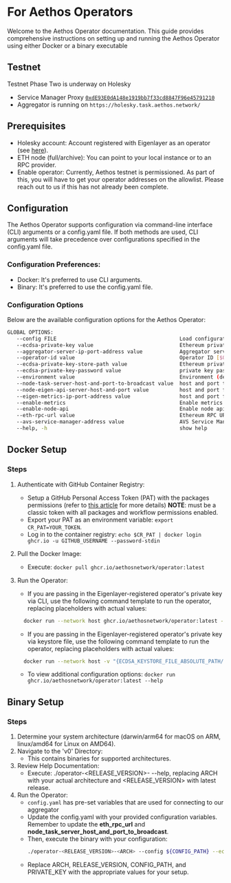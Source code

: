 # For Aethos Operators
Welcome to the Aethos Operator documentation. This guide provides comprehensive instructions on setting up and running
the Aethos Operator using either Docker or a binary executable

## Testnet
Testnet Phase Two is underway on Holesky 
- Service Manager Proxy [```0xdE93E0dA148e1919bb7f33cd8847F96e45791210```](https://holesky.etherscan.io/address/0xdE93E0dA148e1919bb7f33cd8847F96e45791210)
- Aggregator is running on ```https://holesky.task.aethos.network/```

## Prerequisites
* Holesky account: Account registered with Eigenlayer as an operator (see [here](https://docs.eigenlayer.xyz/eigenlayer/operator-guides/operator-installation)).
* ETH node (full/archive): You can point to your local instance or to an RPC provider.
* Enable operator: Currently, Aethos testnet is permissioned. As part of this, you will have to get your operator addresses on the allowlist. Please reach out to us if this has not already been complete.

## Configuration
The Aethos Operator supports configuration via command-line interface (CLI) arguments or a config.yaml file.
If both methods are used, CLI arguments will take precedence over configurations specified in the config.yaml file.

### Configuration Preferences:
* Docker: It's preferred to use CLI arguments.
* Binary: It's preferred to use the config.yaml file.

### Configuration Options
Below are the available configuration options for the Aethos Operator:

```sh
GLOBAL OPTIONS:
   --config FILE                                        Load configuration from FILE
   --ecdsa-private-key value                            Ethereum private key for signing messages [$ECDSA_PRIVATE_KEY]
   --aggregator-server-ip-port-address value            Aggregator server IP:PORT address [$AGGREGATOR_SERVER_IP_PORT_ADDRESS]
   --operator-id value                                  Operator ID [$OPERATOR_ID]
   --ecdsa-private-key-store-path value                 Ethereum private key store path [$ECDSA_PRIVATE_KEY_STORE_PATH]
   --ecdsa-private-key-password value                   private key password for the key store file [$ECDSA_PRIVATE_KEY_PASSWORD]
   --environment value                                  Environment (development, production) [$ENVIRONMENT]
   --node-task-server-host-and-port-to-broadcast value  host and port to receive broadcast messages on [$NODE_TASK_SERVER_HOST_AND_PORT_TO_BROADCAST]
   --node-eigen-api-server-host-and-port value          host and port for eigen api server [$NODE_EIGEN_API_SERVER_HOST_AND_PORT]
   --eigen-metrics-ip-port-address value                host and port for metrics server [$EIGEN_METRICS_IP_PORT_ADDRESS]
   --enable-metrics                                     Enable metrics [$ENABLE_METRICS]
   --enable-node-api                                    Enable node api [$ENABLE_NODE_API]
   --eth-rpc-url value                                  Ethereum RPC URL [$ETH_RPC_URL]
   --avs-service-manager-address value                  AVS Service Manager contract address [$AVS_SERVICE_MANAGER_ADDRESS]
   --help, -h                                           show help
```

## Docker Setup
### Steps
1. Authenticate with GitHub Container Registry:
   * Setup a GitHub Personal Access Token (PAT) with the packages permissions (refer to [this article](https://docs.github.com/en/packages/working-with-a-github-packages-registry/working-with-the-container-registry) for more details) **NOTE**: must be a classic token with all packages and workflow permissions enabled.
   * Export your PAT as an environment variable: `export CR_PAT=YOUR_TOKEN`.
   * Log in to the container registry: `echo $CR_PAT | docker login ghcr.io -u GITHUB_USERNAME --password-stdin`
2. Pull the Docker Image:
   * Execute: `docker pull ghcr.io/aethosnetwork/operator:latest`

3. Run the Operator:
      * If you are passing in the Eigenlayer-registered operator's private key via CLI, use the following command template to run the operator, replacing placeholders with actual values:
   ```sh 
     docker run --network host ghcr.io/aethosnetwork/operator:latest --ecdsa-private-key ${PRIVATE_KEY} --aggregator-server-ip-port-address aggregator-testnet-e0391b03c4b90871.elb.us-east-2.amazonaws.com:50051 --node-task-server-host-and-port-to-broadcast ${NODE_TASK_SERVER_HOST_AND_PORT_TO_BROADCAST} --avs-service-manager-address=0xdE93E0dA148e1919bb7f33cd8847F96e45791210 --eth-rpc-url=${ETH_RPC_URL} --operator-id ${OPERATOR_ID} --config /app/config.yaml --enable-metrics
    ```
      * If you are passing in the Eigenlayer-registered operator's private key via keystore file, use the following command template to run the operator, replacing placeholders with actual values:
   ```sh
     docker run --network host -v "{ECDSA_KEYSTORE_FILE_ABSOLUTE_PATH/KEY_FILE_NAME.json}:/app/operatorkeys.json" ghcr.io/aethosnetwork/operator:latest --ecdsa-private-key-store-path /app/operatorkeys.json --ecdsa-private-key-password ${ECDSA_KEYSTORE_PASSWORD} --aggregator-server-ip-port-address aggregator-testnet-e0391b03c4b90871.elb.us-east-2.amazonaws.com:50051 --node-task-server-host-and-port-to-broadcast ${NODE_TASK_SERVER_HOST_AND_PORT_TO_BROADCAST} --avs-service-manager-address=0xdE93E0dA148e1919bb7f33cd8847F96e45791210 --eth-rpc-url=${ETH_RPC_URL} --operator-id ${OPERATOR_ID} --config /app/config.yaml --enable-metrics
   ```
   
   * To view additional configuration options: `docker run ghcr.io/aethosnetwork/operator:latest --help`


## Binary Setup

### Steps
1. Determine your system architecture (darwin/arm64 for macOS on ARM, linux/amd64 for Linux on AMD64).
2. Navigate to the 'v0' Directory:
   * This contains binaries for supported architectures.
3. Review Help Documentation:
   * Execute: ./operator-<RELEASE_VERSION>-<ARCH> --help, replacing ARCH with your actual architecture and <RELEASE_VERSION> with latest release.
4. Run the Operator:
   * ```config.yaml``` has pre-set variables that are used for connecting to our aggregator
   * Update the config.yaml with your provided configuration variables. Remember to update the **eth_rpc_url** and **node_task_server_host_and_port_to_broadcast**.
   * Then, execute the binary with your configuration:
      ```sh
      ./operator-<RELEASE_VERSION>-<ARCH> --config ${CONFIG_PATH} --ecdsa-private-key ${PRIVATE_KEY} --operator-id ${OPERATOR_ID}
      ```
   * Replace ARCH, RELEASE_VERSION, CONFIG_PATH, and PRIVATE_KEY with the appropriate values for your setup.
   
   
